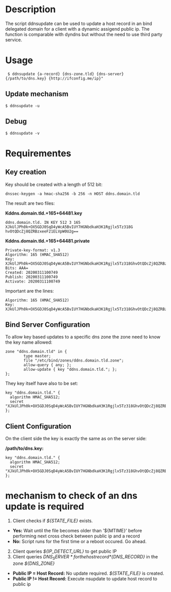 # Description
The script ddnsupdate can be used to update a host record in an bind delegated domain
for a client with a dynamic assigend public ip.
The function is comparable with dyndns but without the need to use third party service.

# Usage

     $ ddnsupdate {a-record} {dns-zone.tld} {dns-server} {/path/to/dns.key} {http://ifconfig.me/ip}"

## Update mechanism

    $ ddnsupdate -u

## Debug

    $ ddnsupdate -v

# Requirementes
## Key creation
Key should be created with a length of 512 bit:

    dnssec-keygen -a hmac-sha256 -b 256 -n HOST ddns.domain.tld

The result are two files:

**Kddns.domain.tld.+165+64481.key**

    ddns.domain.tld. IN KEY 512 3 165 XJkUlJPh0k+OX5GDJ0SqD4yWcA5BvIUY7HGNbdkaH3K1Rgjlx5Tz318G hvOtQDcZj8QZRBzxeeF21ELVpW0U2g==

**Kddns.domain.tld.+165+64481.private**

    Private-key-format: v1.3
    Algorithm: 165 (HMAC_SHA512)
    Key: XJkUlJPh0k+OX5GDJ0SqD4yWcA5BvIUY7HGNbdkaH3K1Rgjlx5Tz318GhvOtQDcZj8QZRBzxeeF21ELVpW0U2g==
    Bits: AAA=
    Created: 20200311100749
    Publish: 20200311100749
    Activate: 20200311100749

Important are the lines:

    Algorithm: 165 (HMAC_SHA512)
    Key: XJkUlJPh0k+OX5GDJ0SqD4yWcA5BvIUY7HGNbdkaH3K1Rgjlx5Tz318GhvOtQDcZj8QZRBzxeeF21ELVpW0U2g==
    
## Bind Server Configuration
To allow key based updates to a specific dns zone the zone need to know the key name allowed:

    zone "ddns.domain.tld" in {
            type master;
            file "/etc/bind/zones/ddns.domain.tld.zone";
            allow-query { any; };
            allow-update { key "ddns.domain.tld."; };
    };

They key itself have also to be set:

    key "ddns.domain.tld." {
      algorithm HMAC_SHA512;
      secret "XJkUlJPh0k+OX5GDJ0SqD4yWcA5BvIUY7HGNbdkaH3K1Rgjlx5Tz318GhvOtQDcZj8QZRBzxeeF21ELVpW0U2g==";
    };

## Client Configuration

On the client side the key is exactly the same as on the server side:

**/path/to/dns.key:**

    key "ddns.domain.tld." {
      algorithm HMAC_SHA512;
      secret "XJkUlJPh0k+OX5GDJ0SqD4yWcA5BvIUY7HGNbdkaH3K1Rgjlx5Tz318GhvOtQDcZj8QZRBzxeeF21ELVpW0U2g==";
    };

# mechanism to check of an dns update is required
1. Client checks if *${STATE_FILE}* exists.
- **Yes:** Wait until the file becomes older than '${MTIME}' before performing next cross check between public ip and a record
- **No:**  Script runs for the first time or a reboot occured. Go ahead.
2. Client queries *${IP_DETECT_URL}* to get public IP
3. Client queries *${DNS_SERVER}* for the host record *${DNS_RECORD}* in the zone *${DNS_ZONE}*
- **Public IP =  Host Record:** No update required. *${STATE_FILE}* is created. 
- **Public IP != Host Record:** Execute nsupdate to update host record to public ip
